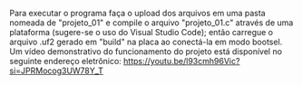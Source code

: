 Para executar o programa faça o upload dos arquivos em uma pasta nomeada de "projeto_01" e compile o arquivo "projeto_01.c"
através de uma plataforma (sugere-se o uso do Visual Studio Code); então carregue o arquivo .uf2 gerado em "build" na placa ao 
conectá-la em modo bootsel.
Um vídeo demonstrativo do funcionamento do projeto está disponível no seguinte endereço eletrônico: https://youtu.be/l93cmh96Vic?si=JPRMocog3UW78Y_T
